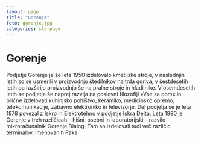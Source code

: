 ```yaml
---
layout: page
title: "Gorenje"
foto: gorenje.jpg
categories: slo-page
---
```


# Gorenje

Podjetje Gorenje je že leta 1950 izdelovalo kmetijske stroje, v naslednjih letih so se usmerili v
proizvodnjo štedilnikov na trda goriva, v šestdesetih letih pa razširijo proizvodnjo še na pralne
stroje in hladilnike. V osemdesetih letih se podjetje še naprej razvija na poslovni filozofiji
»Vse za dom« in prične izdelovati kuhinjsko pohištvo, keramiko, medicinsko opremo,
telekomunikacije, zabavno elektroniko in televizorje. Del podjetja se je leta 1978 povezal z
Iskro in Elektrotehno v podjetje Iskra Delta. Leta 1980 je Gorenje v treh različicah – hišni,
osebni in laboratorijski – razvilo mikroračunalnik Gorenje Dialog. Tam so izdelovali tudi več
različic terminalov, imenovanih Paka.

<!---#### Slika 4: Gorenje Procesna oprema-->
